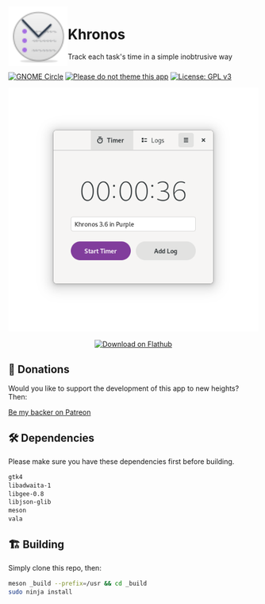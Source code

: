 <img align="left" style="vertical-align: middle" width="120" height="120" src="data/icon.png">
 
# Khronos

Track each task's time in a simple inobtrusive way

###

[![GNOME Circle](https://gitlab.gnome.org/Teams/Circle/-/raw/master/assets/button/badge.svg)](https://circle.gnome.org)
[![Please do not theme this app](https://stopthemingmy.app/badge.svg)](https://stopthemingmy.app)
[![License: GPL v3](https://img.shields.io/badge/License-GPL%20v3-blue.svg)](http://www.gnu.org/licenses/gpl-3.0)

<p align="center"><img src='data/shot.png'/></p>

<p align="center"><a href='https://flathub.org/apps/details/io.github.lainsce.Khronos'><img width='240' alt='Download on Flathub' src='https://flathub.org/assets/badges/flathub-badge-en.png'/></a></p>

## 💝 Donations

Would you like to support the development of this app to new heights? Then:

[Be my backer on Patreon](https://www.patreon.com/lainsce)

## 🛠️ Dependencies

Please make sure you have these dependencies first before building.

```bash
gtk4
libadwaita-1
libgee-0.8
libjson-glib
meson
vala
```

## 🏗️ Building

Simply clone this repo, then:

```bash
meson _build --prefix=/usr && cd _build
sudo ninja install
```
